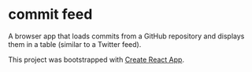 # commit feed

A browser app that loads commits from a GitHub repository 
and displays them in a table (similar to a Twitter feed).


This project was bootstrapped with [Create React App](https://github.com/facebook/create-react-app).

